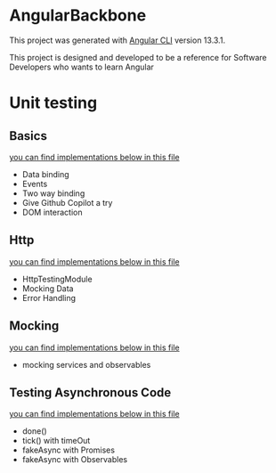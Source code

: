 # AngularBackbone

This project was generated with [Angular CLI](https://github.com/angular/angular-cli) version 13.3.1.

This project is designed and developed to be a reference for Software Developers who wants to learn Angular 

# Unit testing

## Basics
[you can find implementations below in this file](src/app/basics/data-binding/data-binding.component.spec.ts)
- Data binding
- Events
- Two way binding
- Give Github Copilot a try
- DOM interaction

## Http 
[you can find implementations below in this file](src/app/testing/httptest/httptest.service.spec.ts)
- HttpTestingModule
- Mocking Data 
- Error Handling

## Mocking
[you can find implementations below in this file](src/app/http/retrieve/retrieve.component.spec.ts)
- mocking services and observables
## Testing Asynchronous Code
[you can find implementations below in this file](src/app/async-testing/async-testing.component.spec.ts)

- done() 
- tick() with timeOut
- fakeAsync with Promises
- fakeAsync with Observables


